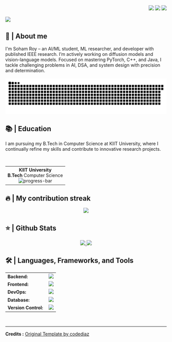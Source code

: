 <div align="right">
  <a style="text-decoration: none" target="_blank" href="https://github.com/sohambuilds">
    <img src="https://visitor-badge.laobi.icu/badge?page_id=sohambuilds.sohambuilds&left_color=gray&right_color=blue&left_text=Coders%20visitors">
  </a>
  <a style="text-decoration: none" target="_blank" href="https://instagram.com/soham_.rx">
    <img width="60" src="https://img.shields.io/badge/-Follow%20on%20Instagram-E4405F?style=social&logo=instagram&logoColor=white">
  </a>
  <a style="text-decoration: none" target="_blank" href="https://www.linkedin.com/in/sohamr">
    <img width="70" src="https://img.shields.io/badge/-Connect-blue?style=flat&logo=Linkedin&logoColor=white">
  </a>
</div>

<br>

<img src="https://readme-typing-svg.herokuapp.com/?font=Roboto&weight=900&size=40&vCenter=true&width=500&height=70&duration=4000&color=B3B3B3&lines=Hi+There!+👋;+I'm+Soham+Roy!;" />

<h2>📖 | About me</h2> 
I'm Soham Roy – an AI/ML student, ML researcher, and developer with published IEEE research. I’m actively working on diffusion models and vision-language models. Focused on mastering PyTorch, C++, and Java, I tackle challenging problems in AI, DSA, and system design with precision and determination.

<div align="center">
  <br>
  <img alt="snake eating my contributions" src="https://raw.githubusercontent.com/codediaz/codediaz/output/github-contribution-grid-snake.svg" />
  <br/>
</div>

<h2>📚 | Education</h2>
<p>I am pursuing my B.Tech in Computer Science at KIIT University, where I continually refine my skills and contribute to innovative research projects.</p>
<br>
<div align="center">
  <table style="margin-left: auto; margin-right: auto;">
    <tr>
      <td align="center">
        <strong>KIIT University</strong><br><strong>B.Tech</strong> Computer Science<br>
        <img src="https://progress-bar.dev/100/" width="105" alt="progress-bar"/>
      </td>
    </tr>
  </table>
</div>

<h2>🔥 | My contribution streak</h2>
<p align="center">
  <a href="https://github.com/DenverCoder1/github-readme-streak-stats">
    <img src="https://github-readme-streak-stats.herokuapp.com/?user=sohambuilds#version3"/>
  </a>
</p>

<h2>⭐ | Github Stats</h2>
<div align="center">
  <a href="https://github.com/sohambuilds">
    <img height="180em" src="https://github-readme-stats.vercel.app/api?username=sohambuilds&show_icons=true&theme=default&include_all_commits=true&count_private=true"/>
    <img height="180em" src="https://github-readme-stats.vercel.app/api/top-langs/?username=sohambuilds&layout=compact&langs_count=7&theme=default"/>
  </a>
</div>

<h2>🛠️ | Languages, Frameworks, and Tools</h2>
<table>
  <tr>
    <td style="font-weight: bold; padding-right: 10px; vertical-align: center; border: none;">Backend:</td>
    <td><img height="40" src="https://skillicons.dev/icons?i=c,python,java,nodejs,torch"/></td>
  </tr>
  <tr>
    <td style="font-weight: bold; padding-right: 10px; vertical-align: center;">Frontend:</td>
    <td><img height="40" src="https://skillicons.dev/icons?i=javascript,react,tailwindcss"/></td>
  </tr>
  <tr>
    <td style="font-weight: bold; padding-right: 10px; vertical-align: center; border: none;">DevOps:</td>
    <td><img height="40" src="https://skillicons.dev/icons?i=docker,githubactions"/></td>
  </tr>
  <tr>
    <td style="font-weight: bold; padding-right: 10px; vertical-align: center; border: none;">Database:</td>
    <td><img height="40" src="https://skillicons.dev/icons?i=mongodb,mysql"/></td>
  </tr>
  <tr>
    <td style="font-weight: bold; padding-right: 10px; vertical-align: center; border: none;">Version Control:</td>
    <td><img height="40" src="https://skillicons.dev/icons?i=github,git"/></td>
  </tr>
</table>
<br>

------
**Credits :** [Original Template by codediaz](https://github.com/codediaz)

